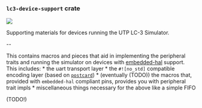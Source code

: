 ### `lc3-device-support` crate

[![](https://github.com/ut-utp/prototype/workflows/device-support/badge.svg)](https://github.com/ut-utp/prototype/actions?query=workflow%3Adevice-support)

Supporting materials for devices running the UTP LC-3 Simulator.

--

This contains macros and pieces that aid in implementing the peripheral traits and running the simulator on devices with [embedded-hal](https://docs.rs/embedded-hal/) support. This includes:
         * the uart transport layer
         * the `#![no_std]` compatible encoding layer (based on [`postcard`](https://github.com/jamesmunns/postcard))
         * (eventually (TODO)) the macros that, provided with `embedded-hal` compliant pins, provides you with peripheral trait impls
         * miscellaneous things necessary for the above like a simple FIFO

(TODO!)
